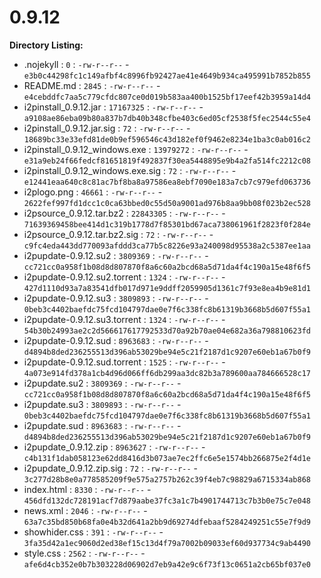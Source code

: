 0.9.12
======

**Directory Listing:**

 - .nojekyll : `0` : `-rw-r--r--` - `e3b0c44298fc1c149afbf4c8996fb92427ae41e4649b934ca495991b7852b855`
 - README.md : `2845` : `-rw-r--r--` - `e4cebddfc7aa5c779cfdc807ce0d019b583aa400b1525bf17eef42b3959a14d4`
 - i2pinstall_0.9.12.jar : `17167325` : `-rw-r--r--` - `a9108ae86eba09b80a837b7db40b348cfbe403c6ed05cf2538f5fec2544c55e4`
 - i2pinstall_0.9.12.jar.sig : `72` : `-rw-r--r--` - `18689bc33e33efd81de0b9ef596546c43d182ef0f9462e8234e1ba3c0ab016c2`
 - i2pinstall_0.9.12_windows.exe : `13979272` : `-rw-r--r--` - `e31a9eb24f66fedcf81651819f492837f30ea5448895e9b4a2fa514fc2212c08`
 - i2pinstall_0.9.12_windows.exe.sig : `72` : `-rw-r--r--` - `e12441eaa640c8c81ac7bf8ba8a97586ea8ebf7090e183a7cb7c979efd063736`
 - i2plogo.png : `46661` : `-rw-r--r--` - `2622fef997fd1dcc1c0ca63bbed0c55d50a9001ad976b8aa9bb08f023b2ec528`
 - i2psource_0.9.12.tar.bz2 : `22843305` : `-rw-r--r--` - `71639369458bee414d1c319b1778d7f85301bd67aca738061961f2823f0f284e`
 - i2psource_0.9.12.tar.bz2.sig : `72` : `-rw-r--r--` - `c9fc4eda443dd770093afddd3ca77b5c8226e93a240098d95538a2c5387ee1aa`
 - i2pupdate-0.9.12.su2 : `3809369` : `-rw-r--r--` - `cc721cc0a958f1b08d8d807870f8a6c60a2bcd68a5d71da4f4c190a15e48f6f5`
 - i2pupdate-0.9.12.su2.torrent : `1324` : `-rw-r--r--` - `427d1110d93a7a83541dfb017d971e9ddff2059905d1361c7f93e8ea4b9e81d1`
 - i2pupdate-0.9.12.su3 : `3809893` : `-rw-r--r--` - `0beb3c4402baefdc75fcd104797dae0e7f6c338fc8b61319b3668b5d607f55a1`
 - i2pupdate-0.9.12.su3.torrent : `1324` : `-rw-r--r--` - `54b30b24993ae2c2d566617617792533d70a92b70ae04e682a36a798810623fd`
 - i2pupdate-0.9.12.sud : `8963683` : `-rw-r--r--` - `d4894b8ded236255513d396ab53029be94e5c21f2187d1c9207e60eb1a67b0f9`
 - i2pupdate-0.9.12.sud.torrent : `1525` : `-rw-r--r--` - `4a073e914fd378a1cb4d96d066ff6db299aa3dc82b3a789600aa784666528c17`
 - i2pupdate.su2 : `3809369` : `-rw-r--r--` - `cc721cc0a958f1b08d8d807870f8a6c60a2bcd68a5d71da4f4c190a15e48f6f5`
 - i2pupdate.su3 : `3809893` : `-rw-r--r--` - `0beb3c4402baefdc75fcd104797dae0e7f6c338fc8b61319b3668b5d607f55a1`
 - i2pupdate.sud : `8963683` : `-rw-r--r--` - `d4894b8ded236255513d396ab53029be94e5c21f2187d1c9207e60eb1a67b0f9`
 - i2pupdate_0.9.12.zip : `8963627` : `-rw-r--r--` - `c4b131f1dab058123e62dd8416d3b073ae7ec2ffc6e5e1574bb266875e2f4d1e`
 - i2pupdate_0.9.12.zip.sig : `72` : `-rw-r--r--` - `3c277d28b8e0a778585209f9e575a2757b262c39f4eb7c98829a6715334ab868`
 - index.html : `8330` : `-rw-r--r--` - `456dfd132dc728191acf7d879aabe37fc3a1c7b4901744713c7b3b0e75c7e048`
 - news.xml : `2046` : `-rw-r--r--` - `63a7c35bd850b68fa0e4b32d641a2bb9d69274dfebaaf5284249251c55e7f9d9`
 - showhider.css : `391` : `-rw-r--r--` - `3fa35d42a1ec9060d2ed38ef15c13d4f79a7002b09033ef60d937734c9ab4490`
 - style.css : `2562` : `-rw-r--r--` - `afe6d4cb352e0b7b303228d06902d7eb9a42e9c6f73f13c0651a2cb65bf037e0`
